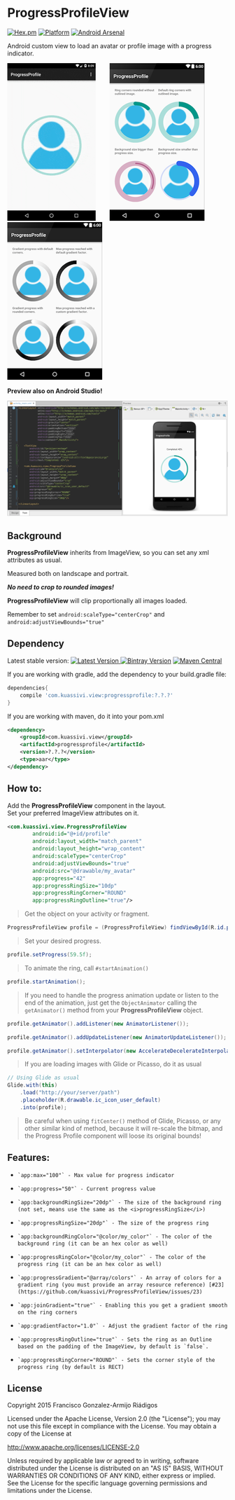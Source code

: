 ProgressProfileView
===================
[![Hex.pm](https://img.shields.io/hexpm/l/plug.svg)](http://www.apache.org/licenses/LICENSE-2.0) [![Platform](https://img.shields.io/badge/platform-android-green.svg)](http://developer.android.com/index.html) [![Android Arsenal](https://img.shields.io/badge/Android%20Arsenal-ProgressProfileView-brightgreen.svg?style=flat)](http://android-arsenal.com/details/1/3333)

Android custom view to load an avatar or profile image with a progress indicator.

![Portrait][1]&nbsp;&nbsp;&nbsp;&nbsp;&nbsp;&nbsp;&nbsp;&nbsp;![Ring Samples][2]&nbsp;&nbsp;&nbsp;&nbsp;&nbsp;&nbsp;&nbsp;&nbsp;![Gradient Samples][3]

**Preview also on Android Studio!**

![Android Studio Preview][4]

Background
----------
**ProgressProfileView** inherits from ImageView, so you can set any xml attributes as usual.

Measured both on landscape and portrait.

***No need to crop to rounded images!***

**ProgressProfileView** will clip proportionally all images loaded.

Remember to set `android:scaleType="centerCrop"` and `android:adjustViewBounds="true"`


## Dependency

Latest stable version: 
[![Latest Version](https://api.bintray.com/packages/kuassivi/maven/progress-profile/images/download.svg) ](https://bintray.com/kuassivi/maven/progress-profile/_latestVersion)
[![Bintray Version](https://img.shields.io/bintray/v/kuassivi/maven/progress-profile.svg)](http://jcenter.bintray.com/com/kuassivi/view/progress-profile/)
[![Maven Central](https://img.shields.io/maven-central/v/com.kuassivi.view/progress-profile.svg)]()

If you are working with gradle, add the dependency to your build.gradle file:
```groovy
dependencies{
    compile 'com.kuassivi.view:progressprofile:?.?.?'
}
```
If you are working with maven, do it into your pom.xml
```xml
<dependency>
    <groupId>com.kuassivi.view</groupId>
    <artifactId>progressprofile</artifactId>
    <version>?.?.?</version>
    <type>aar</type>
</dependency>
```


How to:
-------

Add the **ProgressProfileView** component in the layout.
<br>Set your preferred ImageView attributes on it.

```xml
<com.kuassivi.view.ProgressProfileView
        android:id="@+id/profile"
        android:layout_width="match_parent"
        android:layout_height="wrap_content"
        android:scaleType="centerCrop"
        android:adjustViewBounds="true"
        android:src="@drawable/my_avatar"
        app:progress="42"
        app:progressRingSize="10dp"
        app:progressRingCorner="ROUND"
        app:progressRingOutline="true"/>
```

>Get the object on your activity or fragment.

```java 
ProgressProfileView profile = (ProgressProfileView) findViewById(R.id.profile);
```

>Set your desired progress.

```java 
profile.setProgress(59.5f);
```

>To animate the ring, call `#startAnimation()`

```java 
profile.startAnimation();
```

>If you need to handle the progress animation update or listen to the end of the animation, 
just get the `ObjectAnimator` calling the `getAnimator()` method from your **ProgressProfileView** object.

```java 
profile.getAnimator().addListener(new AnimatorListener());
```
```java 
profile.getAnimator().addUpdateListener(new AnimatorUpdateListener());
```
```java 
profile.getAnimator().setInterpolator(new AccelerateDecelerateInterpolator());
```

>If you are loading images with Glide or Picasso, do it as usual
```java
// Using Glide as usual
Glide.with(this)
    .load("http://your/server/path")
    .placeholder(R.drawable.ic_icon_user_default)
    .into(profile);
```

> Be careful when using `fitCenter()` method of Glide, Picasso, or any other similar kind of method, because it will re-scale the bitmap, and the Progress Profile component will loose its original bounds!

Features:
---------

 *     `app:max="100"` - Max value for progress indicator
 *     `app:progress="50"` - Current progress value
 *     `app:backgroundRingSize="20dp"` - The size of the background ring (not set, means use the same as the <i>progressRingSize</i>)
 *     `app:progressRingSize="20dp"` - The size of the progress ring
 *     `app:backgroundRingColor="@color/my_color"` - The color of the background ring (it can be an hex color as well)
 *     `app:progressRingColor="@color/my_color"` - The color of the progress ring (it can be an hex color as well)
 *     `app:progressGradient="@array/colors"` - An array of colors for a gradient ring (you must provide an array resource reference) [#23](https://github.com/kuassivi/ProgressProfileView/issues/23)
 *     `app:joinGradient="true"` - Enabling this you get a gradient smooth on the ring corners
 *     `app:gradientFactor="1.0"` - Adjust the gradient factor of the ring
 *     `app:progressRingOutline="true"` - Sets the ring as an Outline based on the padding of the ImageView, by default is `false`.
 *     `app:progressRingCorner="ROUND"` - Sets the corner style of the progress ring (by default is RECT)
 
License
-------

Copyright 2015 Francisco Gonzalez-Armijo Riádigos

Licensed under the Apache License, Version 2.0 (the "License");
you may not use this file except in compliance with the License.
You may obtain a copy of the License at

http://www.apache.org/licenses/LICENSE-2.0

Unless required by applicable law or agreed to in writing, software
distributed under the License is distributed on an "AS IS" BASIS,
WITHOUT WARRANTIES OR CONDITIONS OF ANY KIND, either express or implied.
See the License for the specific language governing permissions and
limitations under the License.

[1]: ./art/portrait.gif
[2]: ./art/ring-samples.png
[3]: ./art/gradient-samples.png
[4]: ./art/android-studio-preview.png
